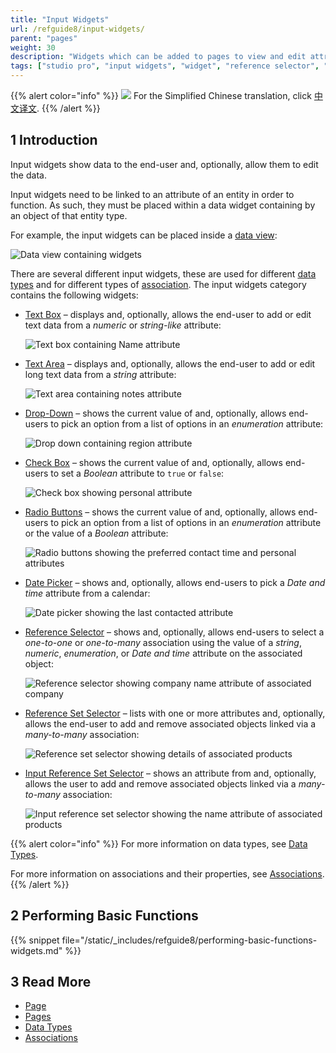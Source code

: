 ```yaml
---
title: "Input Widgets"
url: /refguide8/input-widgets/
parent: "pages"
weight: 30
description: "Widgets which can be added to pages to view and edit attributes of objects."
tags: ["studio pro", "input widgets", "widget", "reference selector", "reference set", "association", "edit", "data input"]
---
```


{{% alert color="info" %}}
<img src="/attachments/china.png" style="display: inline-block; margin: 0" /> For the Simplified Chinese translation, click [中文译文](https://cdn.mendix.tencent-cloud.com/documentation/refguide8/input-widgets.pdf).
{{% /alert %}}

## 1 Introduction

Input widgets show data to the end-user and, optionally, allow them to edit the data.

Input widgets need to be linked to an attribute of an entity in order to function. As such, they must be placed within a data widget containing by an object of that entity type.

For example, the input widgets can be placed inside a [data view](/refguide8/data-view/):

![Data view containing widgets](/attachments/refguide8/modeling/pages/input-widgets/data-view.png)

There are several different input widgets, these are used for different [data types](/refguide8/data-types/) and for different types of [association](/refguide8/associations/). The input widgets category contains the following widgets:

*   [Text Box](/refguide8/text-box/) – displays and, optionally, allows the end-user to add or edit text data from a *numeric* or *string-like* attribute:

    ![Text box containing Name attribute](/attachments/refguide8/modeling/pages/input-widgets/text-box.png)

*   [Text Area](/refguide8/text-area/) – displays and, optionally, allows the end-user to add or edit long text data from a *string* attribute:

    ![Text area containing notes attribute](/attachments/refguide8/modeling/pages/input-widgets/text-area.png)

*   [Drop-Down](/refguide8/drop-down/) – shows the current value of and, optionally, allows end-users to pick an option from a list of options in an *enumeration* attribute:

    ![Drop down containing region attribute](/attachments/refguide8/modeling/pages/input-widgets/drop-down.png)

*   [Check Box](/refguide8/check-box/) – shows the current value of and, optionally, allows end-users to set a *Boolean* attribute to `true` or `false`:

    ![Check box showing personal attribute](/attachments/refguide8/modeling/pages/input-widgets/check-box.png)

*   [Radio Buttons](/refguide8/radio-buttons/) – shows the current value of and, optionally, allows end-users to pick an option from a list of options in an *enumeration* attribute or the value of a *Boolean* attribute:

    ![Radio buttons showing the preferred contact time and personal attributes](/attachments/refguide8/modeling/pages/input-widgets/radio-buttons.png)

*   [Date Picker](/refguide8/date-picker/) – shows and, optionally, allows end-users to pick a *Date and time* attribute from a calendar:

    ![Date picker showing the last contacted attribute](/attachments/refguide8/modeling/pages/input-widgets/date-picker.png)

*   [Reference Selector](/refguide8/reference-selector/) – shows and, optionally, allows end-users to select a *one-to-one* or *one-to-many* association using the value of a *string*, *numeric*, *enumeration*, or *Date and time* attribute on the associated object:

    ![Reference selector showing company name attribute of associated company](/attachments/refguide8/modeling/pages/input-widgets/reference-selector.png)

*   [Reference Set Selector](/refguide8/reference-set-selector/) –  lists with one or more attributes and, optionally, allows the end-user to add and remove associated objects linked via a *many-to-many* association:

    ![Reference set selector showing details of associated products](/attachments/refguide8/modeling/pages/input-widgets/reference-set-selector.png)

*   [Input Reference Set Selector](/refguide8/input-reference-set-selector/) – shows an attribute from and, optionally, allows the user to add and remove associated objects linked via a *many-to-many* association:

    ![Input reference set selector showing the name attribute of associated products](/attachments/refguide8/modeling/pages/input-widgets/input-reference-set-selector.png)

{{% alert color="info" %}}
For more information on data types, see [Data Types](/refguide8/data-types/).

For more information on associations and their properties, see [Associations](/refguide8/associations/).
{{% /alert %}}

## 2 Performing Basic Functions

{{% snippet file="/static/_includes/refguide8/performing-basic-functions-widgets.md" %}}

## 3 Read More

* [Page](/refguide8/page/)
* [Pages](/refguide8/pages/)
* [Data Types](/refguide8/data-types/)
* [Associations](/refguide8/associations/)
  
